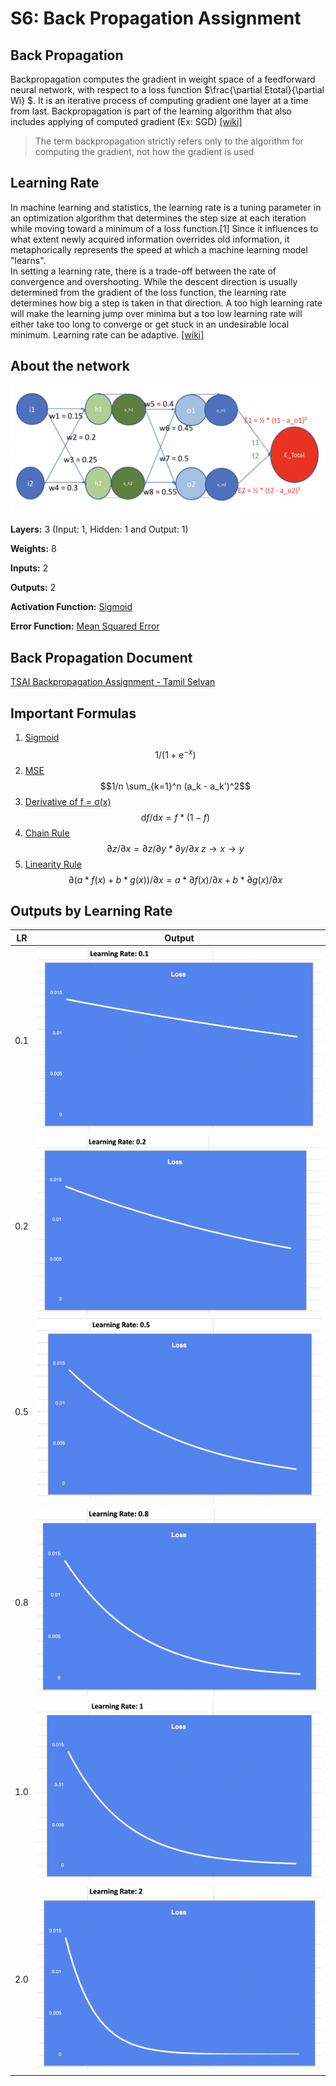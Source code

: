 # S6: Back Propagation Assignment

## Back Propagation

Backpropagation computes the gradient in weight space of a feedforward neural network, with respect to a loss function $\frac{\partial Etotal}{\partial Wi} $. It is an iterative process of computing gradient one layer at a time from last. Backpropagation is part of the learning algorithm that also includes applying of computed gradient (Ex: SGD) [[wiki]](https://en.wikipedia.org/wiki/Backpropagation)

> The term backpropagation strictly refers only to the algorithm for computing the gradient, not how the gradient is used

## Learning Rate
In machine learning and statistics, the learning rate is a tuning parameter in an optimization algorithm that determines the step size at each iteration while moving toward a minimum of a loss function.[1] Since it influences to what extent newly acquired information overrides old information, it metaphorically represents the speed at which a machine learning model "learns".  
In setting a learning rate, there is a trade-off between the rate of convergence and overshooting. While the descent direction is usually determined from the gradient of the loss function, the learning rate determines how big a step is taken in that direction. A too high learning rate will make the learning jump over minima but a too low learning rate will either take too long to converge or get stuck in an undesirable local minimum. Learning rate can be adaptive. [[wiki]](https://en.wikipedia.org/wiki/Learning_rate)

## About the network

![Network](Network.png)

**Layers:** 3 (Input: 1, Hidden: 1 and Output: 1) 

**Weights:** 8 

**Inputs:** 2  

**Outputs:** 2

**Activation Function:** [Sigmoid](https://en.wikipedia.org/wiki/Sigmoid_function#:~:text=8%20External%20links-,Definition,refer%20to%20the%20same%20object.)

**Error Function:** [Mean Squared Error](https://en.wikipedia.org/wiki/Mean_squared_error)

## Back Propagation Document

[TSAI Backpropagation Assignment - Tamil Selvan](https://docs.google.com/spreadsheets/d/1GA_GmtCZ7NVgXPDtNhTgmYEpnT9lJ8MNiPwMx0Tyg8A/edit#gid=0)

## Important Formulas

1. [Sigmoid](https://en.wikipedia.org/wiki/Sigmoid_function) 
$$1/(1 + \mathrm{e}^{-x})$$
2. [MSE](https://en.wikipedia.org/wiki/Mean_squared_error) 
$$1/n \sum_{k=1}^n (a_k - a_k')^2$$
3. [Derivative of f = σ(x)](https://towardsdatascience.com/derivative-of-the-sigmoid-function-536880cf918e)
$$\mathrm{d}f/\mathrm{d}x = f \ast (1-f)$$
4. [Chain Rule](https://en.wikipedia.org/wiki/Chain_rule) 
$$∂z/∂x = ∂z/∂y \ast ∂y/∂x\;z \rightarrow x \rightarrow y$$
5. [Linearity Rule](https://en.wikipedia.org/wiki/Linearity_of_differentiation)
$$\partial(a \ast f(x) + b \ast g(x))/\partial{x} = a \ast \partial{f(x)}/\partial{x} + b \ast \partial{g(x)}/\partial{x}$$ 


## Outputs by Learning Rate

| LR      | Output |
| ----------- | ----------- |
| 0.1      | ![lr01](lr01.png)      |
| 0.2   | ![lr02](lr02.png)       |
| 0.5   | ![lr05](lr05.png)       |
| 0.8   | ![lr08](lr08.png)       |
| 1.0   | ![lr10](lr10.png)       |
| 2.0   | ![lr20](lr20.png)      |

